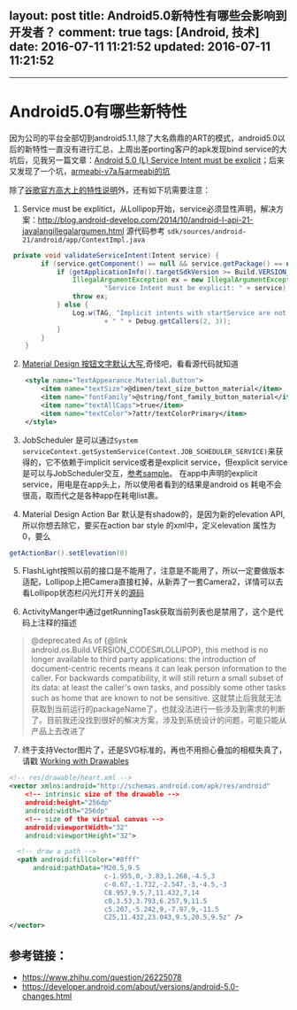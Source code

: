 layout: post
title: Android5.0新特性有哪些会影响到开发者？
comment: true
tags: [Android, 技术]
date: 2016-07-11 11:21:52
updated: 2016-07-11 11:21:52
---

------
# Android5.0有哪些新特性
因为公司的平台全部切到android5.1.1,除了大名鼎鼎的ART的模式，android5.0以后的新特性一直没有进行汇总，上周出差porting客户的apk发现bind service的大坑后，见我另一篇文章：[Android 5.0 (L) Service Intent must be explicit](http://jily.org/2016/07/10/Android%205.0%20%28L%29%20Service%20Intent%20must%20be%20explicit/)；后来又发现了一个坑，[armeabi-v7a与armeabi的坑](http://jily.org/2016/07/11/Android%E4%B8%8Eso%E7%9B%B8%E5%85%B3%E7%9A%84%E4%B8%80%E4%B8%AA%E5%A4%A7%E5%9D%91/)

除了[谷歌官方高大上的特性说明](https://developer.android.com/about/versions/android-5.0-changes.html)外，还有如下坑需要注意：
<!-- more -->
1. Service must be explitict，从Lollipop开始，service必须显性声明，解决方案：http://blog.android-develop.com/2014/10/android-l-api-21-javalangillegalargumen.html
源代码参考
`sdk/sources/android-21/android/app/ContextImpl.java`
```java
 private void validateServiceIntent(Intent service) {
        if (service.getComponent() == null && service.getPackage() == null) {
            if (getApplicationInfo().targetSdkVersion >= Build.VERSION_CODES.LOLLIPOP) {
                IllegalArgumentException ex = new IllegalArgumentException(
                        "Service Intent must be explicit: " + service);
                throw ex;
            } else {
                Log.w(TAG, "Implicit intents with startService are not safe: " + service
                        + " " + Debug.getCallers(2, 3));
            }
        }
    }
```
2. [Material Design 按钮文字默认大写](https://code.google.com/p/android-developer-preview/issues/detail?id=487),奇怪吧，看看源代码就知道
```xml
    <style name="TextAppearance.Material.Button">
        <item name="textSize">@dimen/text_size_button_material</item>
        <item name="fontFamily">@string/font_family_button_material</item>
        <item name="textAllCaps">true</item>
        <item name="textColor">?attr/textColorPrimary</item>
    </style>
```

3.  JobScheduler 是可以通过`System serviceContext.getSystemService(Context.JOB_SCHEDULER_SERVICE)`来获得的，它不依赖于implicit service或者是explicit service，但explicit service是可以与JobScheduler交互，[参考sample](https://github.com/googlesamples/android-JobScheduler)。 在app中声明的explicit service，用电是在app头上，所以使用者看到的结果是android os 耗电不会很高，取而代之是各种app在耗电list裹。

4. Material Design Action Bar 默认是有shadow的，是因为新的elevation API, 所以你想去除它，要买在action bar style 的xml中，定义elevation 属性为0，要么
 ```java
getActionBar().setElevation(0)
```
5. FlashLight按照以前的接口是不能用了，注意是不能用了，所以一定要做版本适配，Lollipop上把Camera直接杠掉，从新弄了一套Camera2，详情可以去看Lollipop状态栏闪光灯开关的[源码](https://android.googlesource.com/platform/frameworks/base/+/android-5.0.0_r2/packages/SystemUI/src/com/android/systemui/statusbar/policy/FlashlightController.java)

6. ActivityManger中通过getRunningTask获取当前列表也是禁用了，这个是代码上注释的描述
>@deprecated As of {@link android.os.Build.VERSION_CODES#LOLLIPOP}, this method is no longer available to third party applications: the introduction of document-centric recents means it can leak person information to the caller. For backwards compatibility, it will still return a small subset of its data: at least the caller's own tasks, and possibly some other tasks such as home that are known to not be sensitive.
这就禁止后我就无法获取到当前运行的packageName了，也就没法进行一些涉及到需求的判断了。目前我还没找到很好的解决方案，涉及到系统设计的问题，可能只能从产品上去改进了

7. 终于支持Vector图片了，还是SVG标准的，再也不用担心叠加的相框失真了，请戳
[Working with Drawables](https://developer.android.com/training/material/drawables.html#VectorDrawables)
```xml
<!-- res/drawable/heart.xml -->
<vector xmlns:android="http://schemas.android.com/apk/res/android"
    <!-- intrinsic size of the drawable -->
    android:height="256dp"
    android:width="256dp"
    <!-- size of the virtual canvas -->
    android:viewportWidth="32"
    android:viewportHeight="32">

  <!-- draw a path -->
  <path android:fillColor="#8fff"
      android:pathData="M20.5,9.5
                        c-1.955,0,-3.83,1.268,-4.5,3
                        c-0.67,-1.732,-2.547,-3,-4.5,-3
                        C8.957,9.5,7,11.432,7,14
                        c0,3.53,3.793,6.257,9,11.5
                        c5.207,-5.242,9,-7.97,9,-11.5
                        C25,11.432,23.043,9.5,20.5,9.5z" />
</vector>
```
## 参考链接：
* https://www.zhihu.com/question/26225078
* https://developer.android.com/about/versions/android-5.0-changes.html

